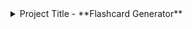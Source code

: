 
<details>
 <summary> Project Title -  **Flashcard Generator**</summary>

It has mainly three pages.

•	Create Flashcard Page

•	My Flashcard Page

•	Flashcard Details Page

Create Flashcard Page –

It is the project’s first page, which will be used to create a particular flashcard. It contains two forms. The first form has three fields and is used to create a group. One input field to add the group’s name, a text area field to add the description about the group, and a button to add an image to the group. 
The second form mainly has three fields. One input field is to add the Term for the card, the second input field is to add the definition of the particular card, and the third is to select the image for the particular card. Selecting the image will generate the two icons aside from the image in the same row. The trash icon to delete a particular card or row and the Edit icon to modify the particular card. It will focus on the Term input field after clicking.  
We have a “+Add more” button to create more cards. With every click, it will add the same group of inputs.
Then you can create a flashcard using the “Create” button.

My Flashcard Page –

The second page is to display all the created cards. By default, it will display the link to the home page if any cards are not created. After clicking the ‘view cards’, the User will be redirected to the flashcard details page.

Flashcard Details Page -

On this page, the user can see all the cards by clicking on the menu on the left side of the display and the result will be shown in the middle of the display. On the right side, the user can use the buttons i.e. Share, Download, Print to share the cards, and download the cards. By clicking the share button a modal popup comes up in the middle of the screen where the user can copy the link and save it in the clipboard. Users can share the card on the same modal through social media apps like Facebook, WhatsApp etc.

Additionally, we have added the toggle button to choose the mode from light to dark or dark to light.

</details>
